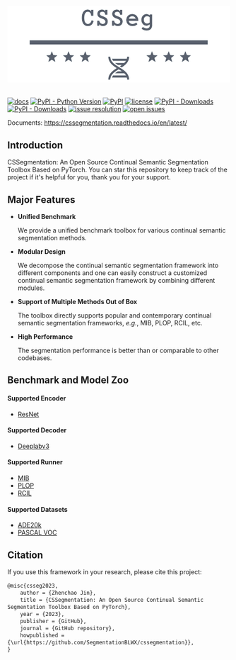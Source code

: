 <div align="center">
  <img src="./docs/logo.png" width="600"/>
</div>
<br />

[![docs](https://img.shields.io/badge/docs-latest-blue)](https://cssegmentation.readthedocs.io/en/latest/)
[![PyPI - Python Version](https://img.shields.io/pypi/pyversions/cssegmentation)](https://pypi.org/project/cssegmentation/)
[![PyPI](https://img.shields.io/pypi/v/cssegmentation)](https://pypi.org/project/cssegmentation)
[![license](https://img.shields.io/github/license/SegmentationBLWX/cssegmentation.svg)](https://github.com/SegmentationBLWX/cssegmentation/blob/master/LICENSE)
[![PyPI - Downloads](https://pepy.tech/badge/cssegmentation)](https://pypi.org/project/cssegmentation/)
[![PyPI - Downloads](https://img.shields.io/pypi/dm/cssegmentation?style=flat-square)](https://pypi.org/project/cssegmentation/)
[![issue resolution](https://isitmaintained.com/badge/resolution/SegmentationBLWX/cssegmentation.svg)](https://github.com/SegmentationBLWX/cssegmentation/issues)
[![open issues](https://isitmaintained.com/badge/open/SegmentationBLWX/cssegmentation.svg)](https://github.com/SegmentationBLWX/cssegmentation/issues)

Documents: https://cssegmentation.readthedocs.io/en/latest/


## Introduction

CSSegmentation: An Open Source Continual Semantic Segmentation Toolbox Based on PyTorch.
You can star this repository to keep track of the project if it's helpful for you, thank you for your support.


## Major Features

- **Unified Benchmark**

  We provide a unified benchmark toolbox for various continual semantic segmentation methods.

- **Modular Design**

  We decompose the continual semantic segmentation framework into different components and one can easily construct a customized continual semantic segmentation framework by combining different modules.
 
- **Support of Multiple Methods Out of Box**

  The toolbox directly supports popular and contemporary continual semantic segmentation frameworks, *e.g.*, MIB, PLOP, RCIL, etc.
 
- **High Performance**

  The segmentation performance is better than or comparable to other codebases.
  

## Benchmark and Model Zoo

#### Supported Encoder

- [ResNet](https://arxiv.org/pdf/1512.03385.pdf)

#### Supported Decoder

- [Deeplabv3](https://arxiv.org/pdf/1706.05587.pdf)

#### Supported Runner

- [MIB](https://github.com/SegmentationBLWX/cssegmentation/tree/main/docs/modelzoo/mib)
- [PLOP](https://github.com/SegmentationBLWX/cssegmentation/tree/main/docs/modelzoo/plop)
- [RCIL]()

#### Supported Datasets

- [ADE20k](https://groups.csail.mit.edu/vision/datasets/ADE20K/)
- [PASCAL VOC](http://host.robots.ox.ac.uk/pascal/VOC/)


## Citation

If you use this framework in your research, please cite this project:

```
@misc{csseg2023,
    author = {Zhenchao Jin},
    title = {CSSegmentation: An Open Source Continual Semantic Segmentation Toolbox Based on PyTorch},
    year = {2023},
    publisher = {GitHub},
    journal = {GitHub repository},
    howpublished = {\url{https://github.com/SegmentationBLWX/cssegmentation}},
}
```